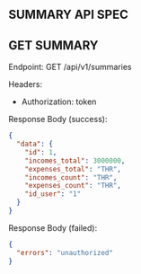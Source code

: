 ## SUMMARY API SPEC

## GET SUMMARY

Endpoint: GET /api/v1/summaries

Headers:

- Authorization: token

Response Body (success):

```json
{
  "data": {
    "id": 1,
    "incomes_total": 3000000,
    "expenses_total": "THR",
    "incomes_count": "THR",
    "expenses_count": "THR",
    "id_user": "1"
  }
}
```

Response Body (failed):

```json
{
  "errors": "unauthorized"
}
```
